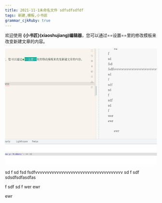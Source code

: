 ```yaml
---
title: 2021-11-1未命名文件 sdfsdfsdfdf
tags: 新建,模板,小书匠
grammar_cjkRuby: true
---
```



欢迎使用 **{小书匠}(xiaoshujiang)编辑器**，您可以通过==设置==里的修改模板来改变新建文章的内容。


![enter description here](./images/1635750175358.png)


sd
f
sd
fsd
fsdfvvvvvvvvvvvvvvvvvvvvvvvvvvvvvvvvvvvvv
sd
f
sdf
sdsdfsdfasdfas

f
sdf
sd
f
wer
ewr

ewr
